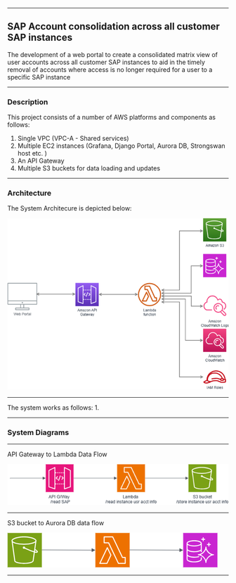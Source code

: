 

---

## SAP Account consolidation across all customer SAP instances

The development of a web portal to create a consolidated matrix view of user accounts across all customer SAP instances to aid in the timely removal of accounts where access is no longer required for a user to a specific SAP instance

---

### Description

This project consists of a number of AWS platforms and components as follows:
1. Single VPC (VPC-A - Shared services)
2. Multiple EC2 instances (Grafana, Django Portal, Aurora DB, Strongswan host etc. )
3. An API Gateway
4. Multiple S3 buckets for data loading and updates

---

### Architecture

The System Architecure is depicted below:

<img src="./SAP-accounts.png">

---

The system works as follows:
1.  

---

### System Diagrams

---

API Gateway to Lambda Data Flow

<img src="./API2S3.png">
   
---

S3 bucket to Aurora DB data flow

<img src="./S3toAurora.png">

---
